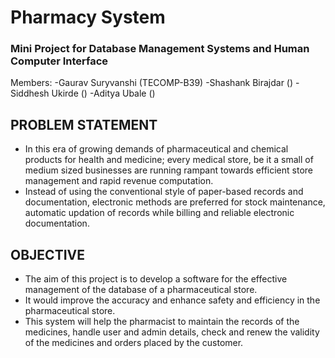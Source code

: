 # Pharmacy System

### Mini Project for Database Management Systems and Human Computer Interface

Members:
-Gaurav Suryvanshi  (TECOMP-B39)
-Shashank Birajdar  ()
-Siddhesh Ukirde    ()
-Aditya Ubale       ()

## PROBLEM STATEMENT
- In this era of growing demands of pharmaceutical and chemical products for health and medicine; every medical store, be it a small of medium sized businesses are running rampant towards efficient store management and rapid revenue computation. 
- Instead of using the conventional style of paper-based records and documentation, electronic methods are preferred for stock maintenance, automatic updation of records while billing and reliable electronic documentation.

## OBJECTIVE
- The aim of this project is to develop a software for the effective management of the database of a pharmaceutical store.
- It would improve the accuracy and enhance safety and efficiency in the pharmaceutical store.
- This system will help the pharmacist to maintain the records of the medicines, handle user and admin details, check and renew the validity of the medicines and orders placed by the customer.

